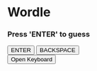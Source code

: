 <!DOCTYPE html>
<html>
<head>
  <meta name="viewport" content="width=device-width, initial-scale=1.0, maximum-scale=1.0, user-scalable=0" />
  <link rel="stylesheet" href="styles.css">
</head>
<body>

  <h1>Wordle</h1>
  <h3>Press 'ENTER' to guess</h3>
  <div id="warning"></div>
  <div id="alphabet"></div>
  <button type="button" onclick="javascript:window.dispatchEvent(new KeyboardEvent('keydown',{'key':'enter'}));">ENTER</button>
  <button type="button" onclick="javascript:window.dispatchEvent(new KeyboardEvent('keydown',{'key':'backspace'}));">BACKSPACE</button>
  <button style='display: none;' type="button" onclick="javascript:window.location.href = window.location.href;">RESTART THE GAME</button>
  <div id="grid"></div>
  <div><button id="openKeyboard">Open Keyboard</button></div>
  <input id="hiddenInput" style="visibility: hidden; font-size:16px;">
<script src="index.js"></script>
</body>
</html>
